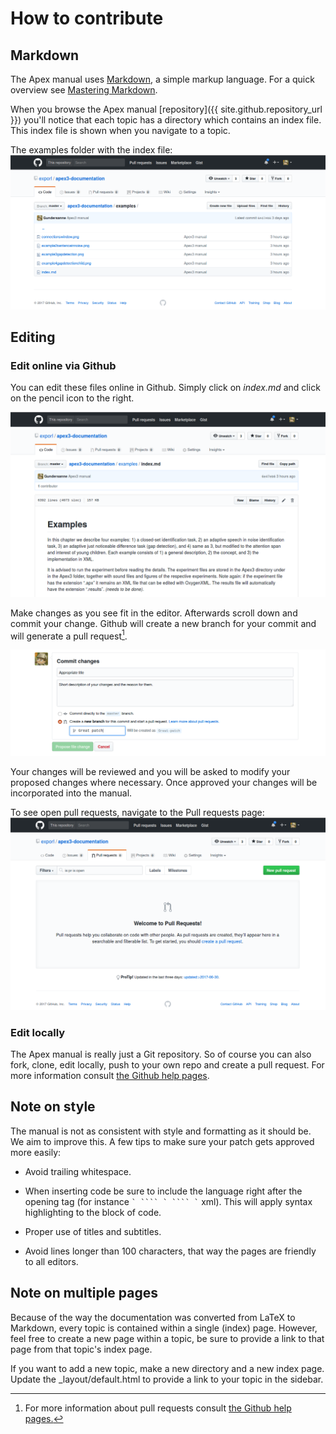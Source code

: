# How to contribute

## Markdown

The Apex manual uses [Markdown](https://en.wikipedia.org/wiki/Markdown), a simple
markup language. For a quick overview see
[Mastering Markdown](https://guides.github.com/features/mastering-markdown).


When you browse the Apex manual [repository]({{ site.github.repository_url }})
you'll notice that each topic has a directory which contains an index file. This
index file is shown when you navigate to a topic.

The examples folder with the index file:
![The examples folder with the index file](contribute_1.png)

## Editing

### Edit online via Github

You can edit these files online in Github. Simply click on *index.md* and click
on the pencil icon to the right.

![The pencil icon](contribute_2.png)

Make changes as you see fit in the editor. Afterwards scroll down and commit your change.
Github will create a new branch for your commit and will generate a pull request[^1].

![Commit](contribute_3.png)

Your changes will be reviewed and you will be asked to modify your proposed changes
where necessary. Once approved your changes will be incorporated into the manual.

To see open pull requests, navigate to the Pull requests page:
![Pull requests page](contribute_4.png)

### Edit locally

The Apex manual is really just a Git repository. So of course you can also
fork, clone, edit locally, push to your own repo and create a pull request.
For more information consult [the Github help pages](https://help.github.com/articles/fork-a-repo/).

## Note on style

The manual is not as consistent with style and formatting as it should be. We aim to improve this.
A few tips to make sure your patch gets approved more easily:

* Avoid trailing whitespace.

* When inserting code be sure to include the language right after the opening tag
(for instance `` ` ```` ` ```` ` ``  xml). This will apply syntax highlighting to the block of code.

* Proper use of titles and subtitles.

* Avoid lines longer than 100 characters, that way the pages
are friendly to all editors.

## Note on multiple pages

Because of the way the documentation was converted from LaTeX to Markdown, every topic
is contained within a single (index) page. However, feel free to create a new page within a topic,
be sure to provide a link to that page from that topic's index page.

If you want to add a new topic, make a new directory and a new index page.
Update the _layout/default.html to provide a link to your topic in the sidebar.

[^1]: For more information about pull requests consult [the Github help pages.](https://help.github.com/articles/about-pull-requests/)
